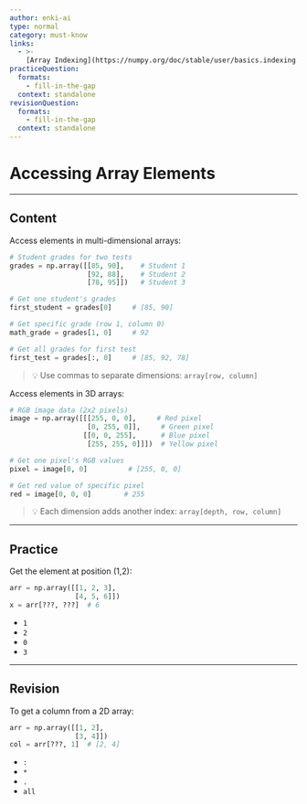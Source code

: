 ```yaml
---
author: enki-ai
type: normal
category: must-know
links:
  - >-
    [Array Indexing](https://numpy.org/doc/stable/user/basics.indexing.html){website}
practiceQuestion:
  formats:
    - fill-in-the-gap
  context: standalone
revisionQuestion:
  formats:
    - fill-in-the-gap
  context: standalone
---
```


# Accessing Array Elements

---

## Content

Access elements in multi-dimensional arrays:

```python
# Student grades for two tests
grades = np.array([[85, 90],    # Student 1
                   [92, 88],    # Student 2
                   [78, 95]])   # Student 3

# Get one student's grades
first_student = grades[0]     # [85, 90]

# Get specific grade (row 1, column 0)
math_grade = grades[1, 0]     # 92

# Get all grades for first test
first_test = grades[:, 0]     # [85, 92, 78]
```

> 💡 Use commas to separate dimensions: `array[row, column]`

Access elements in 3D arrays:

```python
# RGB image data (2x2 pixels)
image = np.array([[[255, 0, 0],     # Red pixel
                   [0, 255, 0]],     # Green pixel
                  [[0, 0, 255],      # Blue pixel
                   [255, 255, 0]]])  # Yellow pixel

# Get one pixel's RGB values
pixel = image[0, 0]          # [255, 0, 0]

# Get red value of specific pixel
red = image[0, 0, 0]        # 255
```

> 💡 Each dimension adds another index: `array[depth, row, column]`

---

## Practice

Get the element at position (1,2):

```python
arr = np.array([[1, 2, 3],
                [4, 5, 6]])
x = arr[???, ???]  # 6
```

- `1`
- `2`
- `0`
- `3`

---

## Revision

To get a column from a 2D array:

```python
arr = np.array([[1, 2],
                [3, 4]])
col = arr[???, 1]  # [2, 4]
```

- `:`
- `*`
- `.`
- `all`
